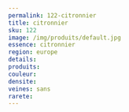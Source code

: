 ```yaml
---
permalink: 122-citronnier
title: citronnier
sku: 122
image: /img/produits/default.jpg
essence: citronnier
region: europe
details: 
produits:
couleur: 
densite: 
veines: sans
rarete: 
---
```

